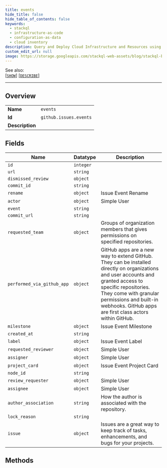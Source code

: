```yaml
---
title: events
hide_title: false
hide_table_of_contents: false
keywords:
  - stackql
  - infrastructure-as-code
  - configuration-as-data
  - cloud inventory
description: Query and Deploy Cloud Infrastructure and Resources using SQL
custom_edit_url: null
image: https://storage.googleapis.com/stackql-web-assets/blog/stackql-blog-post-featured-image.png
---
```

  
    
See also:   
[[` SHOW `]](/docs/language-spec/show) [[` DESCRIBE `]](/docs/language-spec/describe)  
* * * 
## Overview
<table><tbody>
<tr><td><b>Name</b></td><td><code>events</code></td></tr>
<tr><td><b>Id</b></td><td><code>github.issues.events</code></td></tr>
<tr><td><b>Description</b></td><td></td></tr>
</tbody></table>

## Fields
| Name | Datatype | Description |
| ---- | -------- | ----------- |
| `id` | `integer` |  |
| `url` | `string` |  |
| `dismissed_review` | `object` |  |
| `commit_id` | `string` |  |
| `rename` | `object` | Issue Event Rename |
| `actor` | `object` | Simple User |
| `event` | `string` |  |
| `commit_url` | `string` |  |
| `requested_team` | `object` | Groups of organization members that gives permissions on specified repositories. |
| `performed_via_github_app` | `object` | GitHub apps are a new way to extend GitHub. They can be installed directly on organizations and user accounts and granted access to specific repositories. They come with granular permissions and built-in webhooks. GitHub apps are first class actors within GitHub. |
| `milestone` | `object` | Issue Event Milestone |
| `created_at` | `string` |  |
| `label` | `object` | Issue Event Label |
| `requested_reviewer` | `object` | Simple User |
| `assigner` | `object` | Simple User |
| `project_card` | `object` | Issue Event Project Card |
| `node_id` | `string` |  |
| `review_requester` | `object` | Simple User |
| `assignee` | `object` | Simple User |
| `author_association` | `string` | How the author is associated with the repository. |
| `lock_reason` | `string` |  |
| `issue` | `object` | Issues are a great way to keep track of tasks, enhancements, and bugs for your projects. |
## Methods
